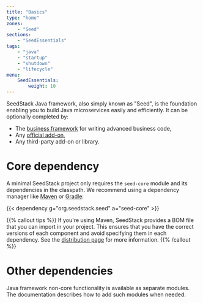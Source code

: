 ```yaml
---
title: "Basics"
type: "home"
zones:
    - "Seed"
sections:
    - "SeedEssentials"
tags:
    - "java"
    - "startup"
    - "shutdown"
    - "lifecycle"
menu:
    SeedEssentials:
        weight: 10
---
```


SeedStack Java framework, also simply known as "Seed", is the foundation enabling you to build Java microservices easily 
and efficiently.<!--more--> It can be optionally completed by:
 
* The [business framework](/docs/business) for writing advanced business code,
* Any [official add-on](/addons),
* Any third-party add-on or library. 

# Core dependency

A minimal SeedStack project only requires the `seed-core` module and its dependencies in the classpath. We recommend
using a dependency manager like [Maven](http://maven.apache.org) or [Gradle](http://gradle.io):

{{< dependency g="org.seedstack.seed" a="seed-core" >}}

{{% callout tips %}}
If you're using Maven, SeedStack provides a BOM file that you can import in your project. This ensures that you have the
correct versions of each component and avoid specifying them in each dependency. See the [distribution page](/docs/overview/distribution) 
for more information.
{{% /callout %}} 

# Other dependencies

Java framework non-core functionality is available as separate modules. The documentation describes how to add such
modules when needed.
